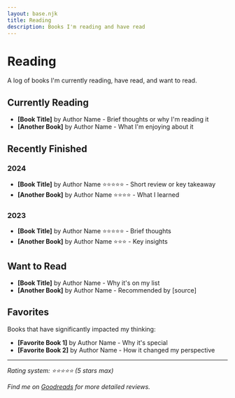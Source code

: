 ```yaml
---
layout: base.njk
title: Reading
description: Books I'm reading and have read
---
```


# Reading

A log of books I'm currently reading, have read, and want to read.

## Currently Reading

- **[Book Title]** by Author Name - Brief thoughts or why I'm reading it
- **[Another Book]** by Author Name - What I'm enjoying about it

## Recently Finished

### 2024

- **[Book Title]** by Author Name ⭐⭐⭐⭐⭐ - Short review or key takeaway
- **[Another Book]** by Author Name ⭐⭐⭐⭐ - What I learned

### 2023

- **[Book Title]** by Author Name ⭐⭐⭐⭐⭐ - Brief thoughts
- **[Another Book]** by Author Name ⭐⭐⭐ - Key insights

## Want to Read

- **[Book Title]** by Author Name - Why it's on my list
- **[Another Book]** by Author Name - Recommended by [source]

## Favorites

Books that have significantly impacted my thinking:

- **[Favorite Book 1]** by Author Name - Why it's special
- **[Favorite Book 2]** by Author Name - How it changed my perspective

---

*Rating system: ⭐⭐⭐⭐⭐ (5 stars max)*

*Find me on [Goodreads](https://goodreads.com/your-profile) for more detailed reviews.*

